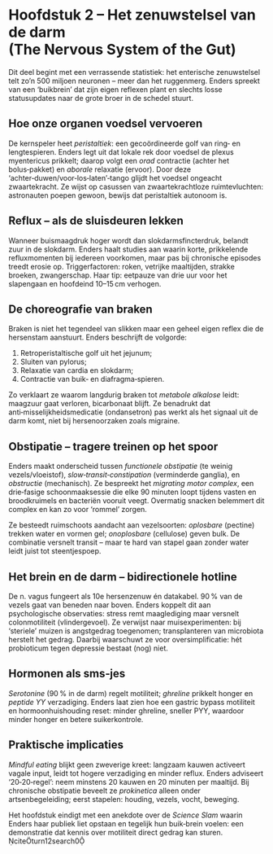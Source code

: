 
# Hoofdstuk 2 – Het zenuwstelsel van de darm (The Nervous System of the Gut)

Dit deel begint met een verrassende statistiek: het enterische zenuwstelsel telt zo’n 500 miljoen neuronen – meer dan het ruggenmerg. Enders spreekt van een ‘buikbrein’ dat zijn eigen reflexen plant en slechts losse statusupdates naar de grote broer in de schedel stuurt.

## Hoe onze organen voedsel vervoeren

De kernspeler heet *peristaltiek*: een gecoördineerde golf van ring‑ en lengtespieren. Enders legt uit dat lokale rek door voedsel de plexus myentericus prikkelt; daarop volgt een *orad* contractie (achter het bolus‑pakket) en *aborale* relaxatie (ervoor). Door deze ‘achter‑duwen/voor‑los‑laten’‑tango glijdt het voedsel ongeacht zwaartekracht. Ze wijst op casussen van zwaartekrachtloze ruimtevluchten: astronauten poepen gewoon, bewijs dat peristaltiek autonoom is.

## Reflux – als de sluisdeuren lekken

Wanneer buismaagdruk hoger wordt dan slokdarmsfincterdruk, belandt zuur in de slokdarm. Enders haalt studies aan waarin korte, prikkelende refluxmomenten bij iedereen voorkomen, maar pas bij chronische episodes treedt erosie op. Triggerfactoren: roken, vetrijke maaltijden, strakke broeken, zwangerschap. Haar tip: eetpauze van drie uur voor het slapengaan en hoofdeind 10–15 cm verhogen.

## De choreografie van braken

Braken is niet het tegendeel van slikken maar een geheel eigen reflex die de hersenstam aanstuurt. Enders beschrijft de volgorde:

1. Retroperistaltische golf uit het jejunum;
2. Sluiten van pylorus;  
3. Relaxatie van cardia en slokdarm;  
4. Contractie van buik‐ en diafragma‐spieren.

Zo verklaart ze waarom langdurig braken tot *metabole alkalose* leidt: maagzuur gaat verloren, bicarbonaat blijft. Ze benadrukt dat anti‑misselijkheidsmedicatie (ondansetron) pas werkt als het signaal uit de darm komt, niet bij hersenoorzaken zoals migraine.

## Obstipatie – tragere treinen op het spoor

Enders maakt onderscheid tussen *functionele obstipatie* (te weinig vezels/vloeistof), *slow‑transit‑constipation* (verminderde ganglia), en *obstructie* (mechanisch). Ze bespreekt het *migrating motor complex*, een drie‑fasige schoonmaaksessie die elke 90 minuten loopt tijdens vasten en broodkruimels en bacteriën vooruit veegt. Overmatig snacken belemmert dit complex en kan zo voor ‘rommel’ zorgen.

Ze besteedt ruimschoots aandacht aan vezelsoorten: *oplosbare* (pectine) trekken water en vormen gel; *onoplosbare* (cellulose) geven bulk. De combinatie versnelt transit – maar te hard van stapel gaan zonder water leidt juist tot steentjespoep.

## Het brein en de darm – bidirectionele hotline

De n. vagus fungeert als 10e hersenzenuw én datakabel. 90 % van de vezels gaat van beneden naar boven. Enders koppelt dit aan psychologische observaties: stress remt maaglediging maar versnelt colonmotiliteit (vlindergevoel). Ze verwijst naar muisexperimenten: bij ‘steriele’ muizen is angstgedrag toegenomen; transplanteren van microbiota herstelt het gedrag. Daarbij waarschuwt ze voor oversimplificatie: hét probioticum tegen depressie bestaat (nog) niet.

## Hormonen als sms‑jes

*Serotonine* (90 % in de darm) regelt motiliteit; *ghreline* prikkelt honger en *peptide YY* verzadiging. Enders laat zien hoe een gastric bypass motiliteit en hormoonhuishouding reset: minder ghreline, sneller PYY, waardoor minder honger en betere suikerkontrole.

## Praktische implicaties

*Mindful eating* blijkt geen zweverige kreet: langzaam kauwen activeert vagale input, leidt tot hogere verzadiging en minder reflux. Enders adviseert ‘20‑20‑regel’: neem minstens 20 kauwen en 20 minuten per maaltijd. Bij chronische obstipatie beveelt ze *prokinetica* alleen onder artsenbegeleiding; eerst stapelen: houding, vezels, vocht, beweging.

Het hoofdstuk eindigt met een anekdote over de *Science Slam* waarin Enders haar publiek liet opstaan en tegelijk hun buik‑brein voelen: een demonstratie dat kennis over motiliteit direct gedrag kan sturen. citeturn12search0
